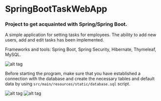 # SpringBootTaskWebApp

### Project to get acquainted with Spring/Spring Boot.

A simple application for setting tasks for employees. The ability to add new users, add and edit tasks has been implemented.

Frameworks and tools: Spring Boot, Spring Security, Hibernate, Thymeleaf, MySQL.

![alt tag](https://github.com/RectangularArch/Image-storage/blob/master/SpringBootTaskWebApp/1-png.png)​

Before starting the program, make sure that you have established a connection with the database and create 
the necessary tables and default data by using `src/main/resources/static/database.sql` script.

![alt tag](https://github.com/RectangularArch/Image-storage/blob/master/SpringBootTaskWebApp/2-png.png)​
![alt tag](https://github.com/RectangularArch/Image-storage/blob/master/SpringBootTaskWebApp/3-png.png)​

